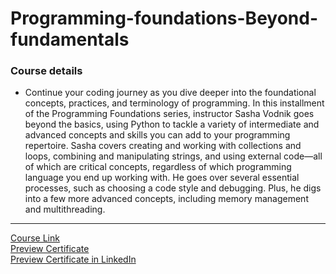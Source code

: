 # Programming-foundations-Beyond-fundamentals
### Course details
- Continue your coding journey as you dive deeper into the foundational concepts, practices, and terminology of programming. In this installment of the Programming Foundations series, instructor Sasha Vodnik goes beyond the basics, using Python to tackle a variety of intermediate and advanced concepts and skills you can add to your programming repertoire. Sasha covers creating and working with collections and loops, combining and manipulating strings, and using external code—all of which are critical concepts, regardless of which programming language you end up working with. He goes over several essential processes, such as choosing a code style and debugging. Plus, he digs into a few more advanced concepts, including memory management and multithreading.
---
[Course Link](https://www.linkedin.com/learning/programming-foundations-beyond-the-fundamentals/?resume=false)
<br>
[Preview Certificate](https://drive.google.com/file/d/1QA2hBwNmmAZqcoZuQ89ggvJuzX1UmvLW/view?usp=sharing)
<br>[Preview Certificate in LinkedIn](https://www.linkedin.com/learning/certificates/e800f384856558c3a9c9442d47c533af453c91dad691f684a918c80a780ddd68?trk=share_certificate)
